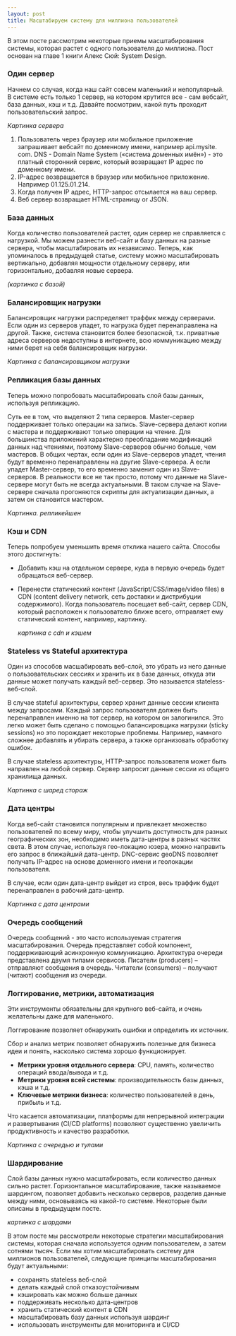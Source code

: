 ```yaml
---
layout: post
title: Масштабируем систему для миллиона пользователей
---
```


В этом посте рассмотрим некоторые приемы масштабирования системы, которая растет с одного пользователя до миллиона. 
Пост основан на главе 1 книги Алекс Сюй: System Design.


### Один сервер 

Начнем со случая, когда наш сайт совсем маленький и непопулярный. В системе есть только 1 сервер, на котором 
крутится все - сам вебсайт, база данных, кэш и т.д. Давайте посмотрим, какой путь проходит пользовательский запрос.

_Картинка сервера_

1. Пользователь через браузер или мобильное приложение запрашивает вебсайт по доменному имени, например  api.mysite.
   com. DNS - Domain Name System («система доменных имён») - это платный сторонний
   сервис, который возвращает IP адрес по доменному имени.
2. IP-адрес возвращается в браузер или мобильное приложение. Например 01.125.01.214.
3. Когда получен IP адрес, HTTP-запрос отсылается на ваш сервер.
4. Веб сервер возвращает HTML-страницу or JSON.

### База данных

Когда количество пользователей растет, один сервер не справляется с нагрузкой. Мы можем разнести веб-сайт и базу 
данных на разные сервера, чтобы масштабировать их независимо.
Теперь, как упоминалось в предыдущей статье, систему можно масштабировать вертикально, добавляя мощности отдельному
серверу, или горизонтально, добавляя новые сервера.

_(картинка с базой)_

### Балансировщик нагрузки

Балансировщик нагрузки распределяет траффик между серверами. Если один из серверов упадет, то нагрузка будет перенаправлена на другой.
Также, система становится более безопасной, т.к. приватные адреса серверов недоступны в интернете, всю 
коммуникацию между ними берет на себя балансировщик нагрузки. 

_Картинка с балансировщиком нагрузки_

### Репликация базы данных

Теперь можно попробовать масштабировать слой базы данных, используя репликацию.

Суть ее в том, что выделяют 2 типа серверов. Master-сервер поддерживает только операции на запись. Slave-сервера 
делают копии с мастера и поддерживают только операции на чтение.
Для большинства приложений характерно преобладание модификаций данных над чтениями, поэтому Slave-серверов обычно больше, чем мастеров.
В общих чертах, если один из Slave-серверов упадет, чтения будут временно перенаправлены на другие Slave-сервера. А 
если упадет Мaster-сервер, то его временно заменит один из Slave-серверов. В реальности все не так просто, потому что данные на 
Slave-сервере могут быть не всегда актуальными. В таком случае на Slave-сервере сначала прогоняются скрипты для 
актуализации данных, а затем он становится мастером.

_Картинка. репликейшен_

### Кэш и CDN

Теперь попробуем уменьшить время отклика нашего сайта.
Способы этого достигнуть:
* Добавить кэш на отдельном сервере, куда в первую очередь будет обращаться веб-сервер.
* Перенести статический контент (JavaScript/CSS/image/video files) в CDN (content delivery network, сеть доставки и 
  дистрибуции содержимого). Когда пользователь посещает веб-сайт, сервер CDN, который расположен к пользователю ближе всего, отправляет ему 
статический контент, например, картинку.

  _картинка с cdn и кэшем_

### Stateless vs Stateful архитектура

Один из способов масшабировать веб-слой, это убрать из него данные о пользовательских сессиях и хранить их в базе 
данных, откуда эти данные может получать каждый веб-сервер. Это 
называется stateless-веб-слой.

В случае stateful архитектуры, сервер хранит данные сессии клиента между запросами. 
Каждый запрос пользователя должен быть перенаправлен именно на тот сервер, на котором он залогинился. Это 
легко может быть сделано с помощью балансировщика нагрузки (sticky sessions) но это порождает некоторые проблемы. 
Например, намного сложнее добавлять и убирать сервера, а также организовать обработку ошибок.

В случае stateless архитектуры, HTTP-запрос пользователя может быть направлен на любой сервер. Сервер запросит 
данные сессии из общего хранилища данных.

_Картинка с шаред стораж_

### Дата центры

Когда веб-сайт становится популярным и привлекает множество пользователей по всему миру, чтобы улучшить доступность для 
разных географических зон, необходимо иметь дата-центры в разных частях света.
В этом случае, используя гео-локацию юзера, можно направить его запрос в ближайший дата-центр. DNC-сервис geoDNS 
позволяет получать IP-адрес на основе доменного имени и геолокации пользователя.

В случае, если один дата-центр выйдет из строя, весь траффик будет перенаправлен в рабочий дата-центр.

_Картинка с дата центрами_

### Очередь сообщений

Очередь сообщений - это часто используемая стратегия масштабирования. Очередь представляет собой компонент, 
поддерживающий асинхронную коммуникацию. 
Архитектура очереди представлена двумя типами сервисов. Писатели (producers) – отправляют сообщения в очередь. 
Читатели (consumers) – получают (читают) сообщения из очереди.


### Логгирование, метрики, автоматизация

Эти инструменты обязательны для крупного веб-сайта, и очень желательны даже для маленького.

Логгирование позволяет обнаружить ошибки и определить их источник.

Сбор и анализ метрик позволяет обнаружить полезные для бизнеса идеи и понять, насколько система хорошо функционирует.

* **Метрики уровня отдельного сервера**: CPU, память, количество операций ввода/вывода и т.д.
* **Метрики уровня всей системы**: производительность базы данных, кэша и т.д.
* **Ключевые метрики бизнеса**: количество пользователей в день, прибыль и т.д.

Что касается автоматизации, платформы для непрерывной интеграции и развертывания (CI/CD platforms) позволяют 
существенно увеличить продуктивность и качество разработки. 


_Картинка с очередью и тулами_

### Шардирование

Слой базы данных нужно масштабировать, если количество данных сильно растет. Горизонтальное масштабирование, также 
называемое шардингом, позволяет добавить несколько серверов, разделив данные между ними, основываясь на какой-то 
системе. Некоторые были описаны в предыдущем посте.

_картинка с шардами_


В этом посте мы рассмотрели некоторые стратегии масштабирования системы, которая сначала используется одним 
пользователем, а затем сотнями тысяч. Если мы хотим масштабировать систему для миллионов пользователей, следующие принципы 
масштабирования будут актуальными:

- сохранять stateless веб-слой 
- делать каждый слой отказоустойчивым
- кэшировать как можно больше данных
- поддерживать несколько дата-центров
- хранить статический контент в CDN
- масштабировать базу данных используя шардинг
- использовать инструменты для мониторинга и CI/CD 

